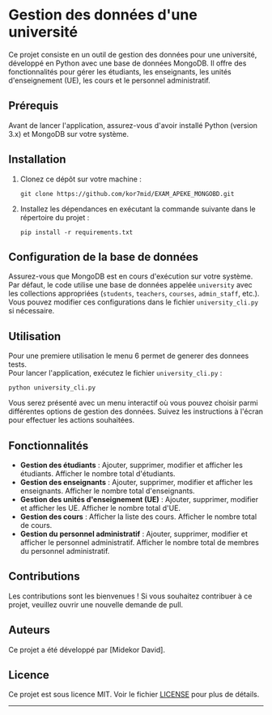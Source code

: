 # Gestion des données d'une université

Ce projet consiste en un outil de gestion des données pour une université, développé en Python avec une base de données MongoDB. Il offre des fonctionnalités pour gérer les étudiants, les enseignants, les unités d'enseignement (UE), les cours et le personnel administratif.

## Prérequis

Avant de lancer l'application, assurez-vous d'avoir installé Python (version 3.x) et MongoDB sur votre système.

## Installation

1. Clonez ce dépôt sur votre machine :
   ```
   git clone https://github.com/kor7mid/EXAM_APEKE_MONGOBD.git
   ```
2. Installez les dépendances en exécutant la commande suivante dans le répertoire du projet :
   ```
   pip install -r requirements.txt
   ```

## Configuration de la base de données

Assurez-vous que MongoDB est en cours d'exécution sur votre système. Par défaut, le code utilise une base de données appelée `university` avec les collections appropriées (`students`, `teachers`, `courses`, `admin_staff`, etc.). Vous pouvez modifier ces configurations dans le fichier `university_cli.py` si nécessaire.

## Utilisation

Pour une premiere utilisation le menu 6 permet de generer des donnees tests.  
Pour lancer l'application, exécutez le fichier `university_cli.py` :


```
python university_cli.py
```

Vous serez présenté avec un menu interactif où vous pouvez choisir parmi différentes options de gestion des données. Suivez les instructions à l'écran pour effectuer les actions souhaitées.

## Fonctionnalités

- **Gestion des étudiants** : Ajouter, supprimer, modifier et afficher les étudiants. Afficher le nombre total d'étudiants.
- **Gestion des enseignants** : Ajouter, supprimer, modifier et afficher les enseignants. Afficher le nombre total d'enseignants.
- **Gestion des unités d'enseignement (UE)** : Ajouter, supprimer, modifier et afficher les UE. Afficher le nombre total d'UE.
- **Gestion des cours** : Afficher la liste des cours. Afficher le nombre total de cours.
- **Gestion du personnel administratif** : Ajouter, supprimer, modifier et afficher le personnel administratif. Afficher le nombre total de membres du personnel administratif.

## Contributions

Les contributions sont les bienvenues ! Si vous souhaitez contribuer à ce projet, veuillez ouvrir une nouvelle demande de pull.

## Auteurs

Ce projet a été développé par [Midekor David].

## Licence

Ce projet est sous licence MIT. Voir le fichier [LICENSE](LICENSE) pour plus de détails.

---
